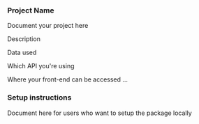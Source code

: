 ### Project Name

Document your project here

Description

Data used

Which API you're using

Where your front-end can be accessed
...


### Setup instructions

Document here for users who want to setup the package locally
